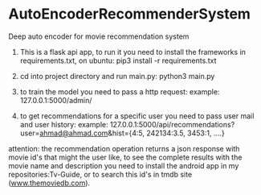 # AutoEncoderRecommenderSystem
Deep auto encoder for movie recommendation system

1. This is a flask api app, to run it you need to install the frameworks in requirements.txt, on ubuntu: 
  pip3 install -r requirements.txt
  
2. cd into project directory and run main.py:
  python3 main.py

3. to train the model you need to pass a http request:
  example: 127.0.0.1:5000/admin/<password>
  
4. to get recommendations for a specific user you need to pass user mail and user history:
    example: 127.0.0.1:5000/api/recommendations?user=ahmad@ahmad.com&hist={4:5, 242134:3.5, 3453:1, ....}

attention: the recommendation operation returns a json response with movie id's that might the user like, 
to see the complete results with the movie name and description you need to install the android app in my repositories:Tv-Guide, 
or to search this id's in tmdb site (www.themoviedb.com).
